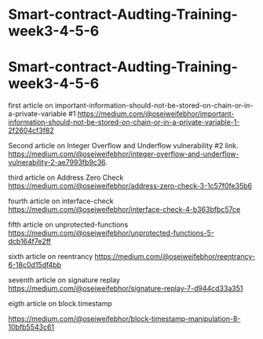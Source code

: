 # Smart-contract-Audting-Training-week3-4-5-6


# Smart-contract-Audting-Training-week3-4-5-6

first  article on  important-information-should-not-be-stored-on-chain-or-in-a-private-variable #1
https://medium.com/@oseiweifebhor/important-information-should-not-be-stored-on-chain-or-in-a-private-variable-1-2f2604cf3f82

Second  article on  Integer Overflow and Underflow vulnerability #2 link.
https://medium.com/@oseiweifebhor/integer-overflow-and-underflow-vulnerability-2-ae7993fb9c36.

third article on Address Zero Check
https://medium.com/@oseiweifebhor/address-zero-check-3-1c57f0fe35b6

fourth article on interface-check
https://medium.com/@oseiweifebhor/interface-check-4-b363bfbc57ce

fifth article on unprotected-functions
https://medium.com/@oseiweifebhor/unprotected-functions-5-dcb164f7e2ff

sixth article on reentrancy
https://medium.com/@oseiweifebhor/reentrancy-6-18c0d15df4bb

seventh article on signature replay
https://medium.com/@oseiweifebhor/signature-replay-7-d944cd33a351

eigth article on block.timestamp

https://medium.com/@oseiweifebhor/block-timestamp-manipulation-8-10bfb5543c61